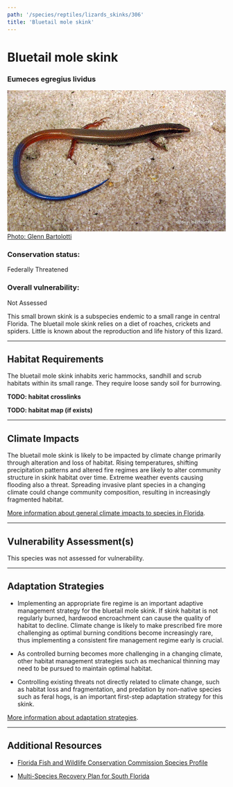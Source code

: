 ```yaml
---
path: '/species/reptiles/lizards_skinks/306'
title: 'Bluetail mole skink'
---
```


# Bluetail mole skink

### Eumeces egregius lividus

<div id="TopSection">

<div class="header-photo"><img src="306.jpg" alt="Photo for Bluetail mole skink"/>
<figcaption><a href="https://commons.wikimedia.org/w/index.php?curid=43271591" target="_blank" rel="noopener noreferrer">Photo: Glenn Bartolotti</a></figcaption></div>

<div>

### Conservation status:

Federally Threatened

### Overall vulnerability:

Not Assessed

</div>
</div>

This small brown skink is a subspecies endemic to a small range in central Florida.  The bluetail mole skink relies on a diet of roaches, crickets and spiders.  Little is known about the reproduction and life history of this lizard.

<hr />

## Habitat Requirements



The bluetail mole skink inhabits xeric hammocks, sandhill and scrub habitats within its small range.  They require loose sandy soil for burrowing.

**TODO: habitat crosslinks**

**TODO: habitat map (if exists)**

<hr />

## Climate Impacts

The bluetail mole skink is likely to be impacted by climate change primarily through alteration and loss of habitat.  Rising temperatures, shifting precipitation patterns and altered fire regimes are likely to alter community structure in skink habitat over time.  Extreme weather events causing flooding also a threat.  Spreading invasive plant species in a changing climate could change community composition, resulting in increasingly fragmented habitat.

[More information about general climate impacts to species in Florida](/impacts/species).



<hr />

## Vulnerability Assessment(s)

This species was not assessed for vulnerability.

<hr />

## Adaptation Strategies

- Implementing an appropriate fire regime is an important adaptive management strategy for the bluetail mole skink.  If skink habitat is not regularly burned, hardwood encroachment can cause the quality of habitat to decline.  Climate change is likely to make prescribed fire more challenging as optimal burning conditions become increasingly rare, thus implementing a consistent fire management regime early is crucial.

- As controlled burning becomes more challenging in a changing climate, other habitat management strategies such as mechanical thinning may need to be pursued to maintain optimal habitat.

- Controlling existing threats not directly related to climate change, such as habitat loss and fragmentation, and predation by non-native species such as feral hogs, is an important first-step adaptation strategy for this skink.

[More information about adaptation strategies](/strategies).

<hr />


## Additional Resources

- [Florida Fish and Wildlife Conservation Commission Species Profile](https://myfwc.com/wildlifehabitats/profiles/reptiles/bluetail-mole-skink/)

- [Multi-Species Recovery Plan for South Florida](https://ecos.fws.gov/docs/recovery_plan/sfl_msrp/SFL_MSRP_Species.pdf)
